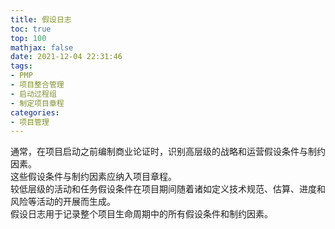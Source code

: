 ```yaml
---
title: 假设日志
toc: true
top: 100
mathjax: false
date: 2021-12-04 22:31:46
tags:
- PMP
- 项目整合管理
- 启动过程组
- 制定项目章程
categories:
- 项目管理
---
```

通常，在项目启动之前编制商业论证时，识别高层级的战略和运营假设条件与制约因素。  
这些假设条件与制约因素应纳入项目章程。  
较低层级的活动和任务假设条件在项目期间随着诸如定义技术规范、估算、进度和风险等活动的开展而生成。  
假设日志用于记录整个项目生命周期中的所有假设条件和制约因素。
